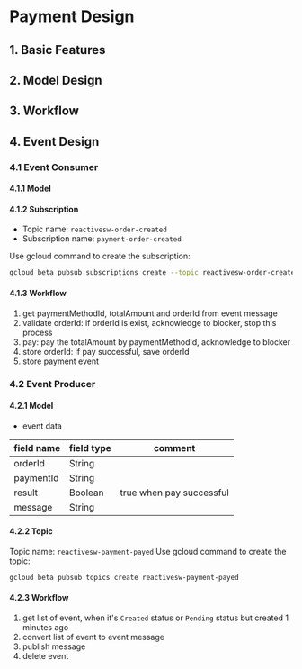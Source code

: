 # Payment Design

## 1. Basic Features

## 2. Model Design

## 3. Workflow

## 4. Event Design

### 4.1 Event Consumer

#### 4.1.1 Model

#### 4.1.2 Subscription

* Topic name: `reactivesw-order-created`
* Subscription name: `payment-order-created`

Use gcloud command to create the subscription:

```bash
gcloud beta pubsub subscriptions create --topic reactivesw-order-created payment-order-created
```

#### 4.1.3 Workflow

1. get paymentMethodId, totalAmount and orderId from event message
2. validate orderId: if orderId is exist, acknowledge to blocker, stop this process
3. pay: pay the totalAmount by paymentMethodId, acknowledge to blocker
4. store orderId: if pay successful, save orderId
5. store payment event

### 4.2 Event Producer

#### 4.2.1 Model

* event data

| field name | field type | comment |
|---|---|---|
| orderId | String | |
| paymentId | String | |
| result | Boolean  | true when pay successful |
| message | String | |

#### 4.2.2 Topic

Topic name: `reactivesw-payment-payed`
Use gcloud command to create the topic:

```bash
gcloud beta pubsub topics create reactivesw-payment-payed
```

#### 4.2.3 Workflow

1. get list of event, when it's `Created` status or `Pending` status but created 1 minutes ago
2. convert list of event to event message
3. publish message
4. delete event